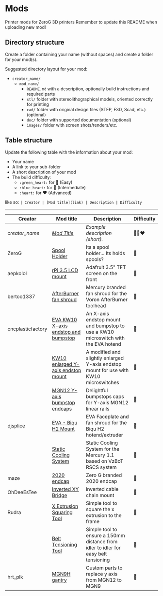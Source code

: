 # Mods

Printer mods for ZeroG 3D printers
Remember to update this README when uploading new mod!

## Directory structure

Create a folder containing your name (without spaces) and create a folder for your mod(s).

Suggested directory layout for your mod:
- `creator_name/`
  - `mod_name/`
    - `README.md` with a description, optionally build instructions and required parts
    - `stl/` folder with stereolithographical models, oriented correctly for printing
    - `cad/` folder with original design files (STEP, F3D, Scad, etc.) (optional)
    - `doc/` folder with supported documentation (optional)
    - `images/` folder with screen shots/renders/etc.

## Table structure

Update the following table with the information about your mod:
- Your name
- A link to your sub-folder
- A short description of your mod
- The build difficulty:
  - `:green_heart:` for :green_heart: (Easy)
  - `:blue_heart:` for :blue_heart: (Intermediate)
  - `:heart:` for :heart: (Advanced)

like so:
`
| Creator | [Mod title](link) | Description | Difficulty `

---

| Creator | Mod title | Description | Difficulty
| --- | --- | --- | --- |
| *creator_name* | [*Mod Title*](./creator_here/mod_folder_name) | *Example description (short).* |:green_heart::blue_heart::heart:
| ZeroG | [Spool Holder](./ZeroG/Spool_holder) | Its a spool holder... Its holds spools? | 💚
| aepkolol | [rPi 3.5 LCD mount](./aepkolol/rPi-3.5-LCD-mount) | Adafruit 3.5" TFT screen on the front | 💚
| bertoo1337 | [AfterBurner fan shroud](./bertoo1337/AfterBurner_fan_shroud) | Mercury branded fan shroud for the Voron AfterBurner toolhead | 💙
| cncplasticfactory | [EVA KW10 X-axis endstop and bumpstop](./cncplasticfactory/EVA_KW10_X_endstop) | An X-axis endstop mount and bumpstop to use a KW10 microswitch with the EVA hotend | :green_heart:
|  | [KW10 enlarged Y-axis endstop mount](./cncplasticfactory/KW10_enlarged_Y_mount) | A modified and slightly enlarged Y-axis endstop mount for use with KW10 microswitches | :green_heart:
|  | [MGN12 Y-axis bumpstop endcaps](./cncplasticfactory/MGN12_linear_rail_bumpstop_caps) | Delightful bumpstops caps for Y-axis MGN12 linear rails | :green_heart:
| djsplice | [EVA - Biqu H2 Mount](./djsplice/EVA-Biqu-H2) | EVA Faceplate and fan shroud for the Biqu H2 hotend/extruder | 💚
|  | [Static Cooling System](./djsplice/SCS) | Static Cooling System for the Mercury 1.1 based on VzBoT RSCS system | 💚
| maze | [2020 endcap](./maze/2020-endcap) | Zero G branded 2020 endcap | :green_heart:
| OhDeeEsTee | [Inverted XY Bridge](./OhDeeEsTee/Inverted_XY_Bridge) | inverted cable chain mount | :green_heart:
| Rudra | [X Extrusion Squaring Tool](./Rudra/X_Extrusion_Squaring_Tool) | Simple tool to square the x extrusion to the frame | 💚
|  | [Belt Tensioning Tool](./Rudra/Belt_Tensioning_Tool) | Simple tool to ensure a 150mm distance from idler to idler for easy belt tensioning | 💚
| hrt_plk | [MGN9H gantry](./hrt_plk/gantry-mgn9h) | Custom parts to replace y axis from MGN12 to MGN9 | 💚